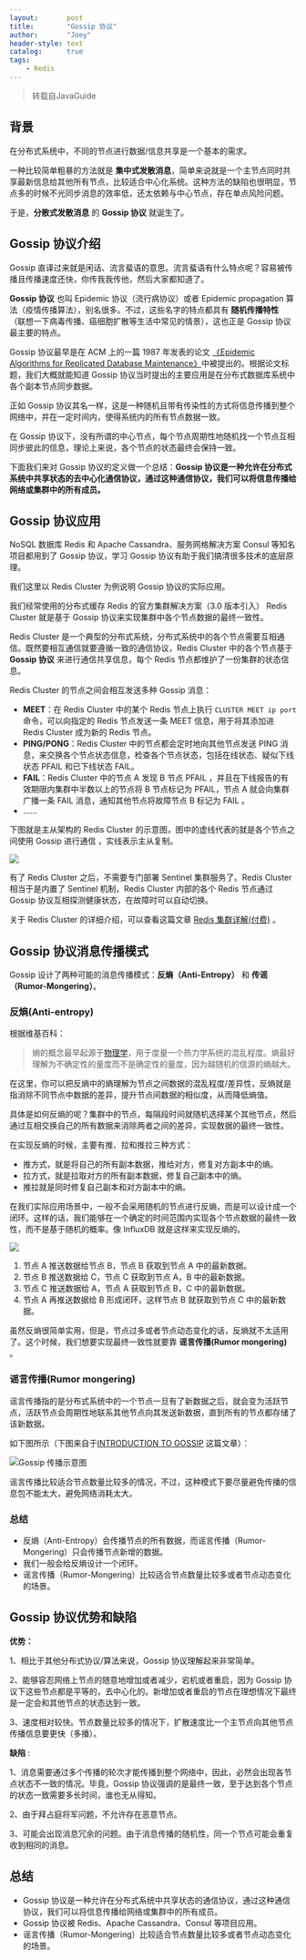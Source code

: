 ```yaml
---
layout:       post
title:        "Gossip 协议"
author:       "Joey"
header-style: text
catalog:      true
tags:
    - Redis
---
```


> 转载自JavaGuide

## 背景

在分布式系统中，不同的节点进行数据/信息共享是一个基本的需求。

一种比较简单粗暴的方法就是 **集中式发散消息**，简单来说就是一个主节点同时共享最新信息给其他所有节点，比较适合中心化系统。这种方法的缺陷也很明显，节点多的时候不光同步消息的效率低，还太依赖与中心节点，存在单点风险问题。

于是，**分散式发散消息** 的 **Gossip 协议** 就诞生了。

## Gossip 协议介绍

Gossip 直译过来就是闲话、流言蜚语的意思。流言蜚语有什么特点呢？容易被传播且传播速度还快，你传我我传他，然后大家都知道了。

**Gossip 协议** 也叫 Epidemic 协议（流行病协议）或者 Epidemic propagation 算法（疫情传播算法），别名很多。不过，这些名字的特点都具有 **随机传播特性** （联想一下病毒传播、癌细胞扩散等生活中常见的情景），这也正是 Gossip 协议最主要的特点。

Gossip 协议最早是在 ACM 上的一篇 1987 年发表的论文 [《Epidemic Algorithms for Replicated Database Maintenance》](https://dl.acm.org/doi/10.1145/41840.41841)中被提出的。根据论文标题，我们大概就能知道 Gossip 协议当时提出的主要应用是在分布式数据库系统中各个副本节点同步数据。

正如 Gossip 协议其名一样，这是一种随机且带有传染性的方式将信息传播到整个网络中，并在一定时间内，使得系统内的所有节点数据一致。

在 Gossip 协议下，没有所谓的中心节点，每个节点周期性地随机找一个节点互相同步彼此的信息，理论上来说，各个节点的状态最终会保持一致。

下面我们来对 Gossip 协议的定义做一个总结：**Gossip 协议是一种允许在分布式系统中共享状态的去中心化通信协议，通过这种通信协议，我们可以将信息传播给网络或集群中的所有成员。**

## Gossip 协议应用

NoSQL 数据库 Redis 和 Apache Cassandra、服务网格解决方案 Consul 等知名项目都用到了 Gossip 协议，学习 Gossip 协议有助于我们搞清很多技术的底层原理。

我们这里以 Redis Cluster 为例说明 Gossip 协议的实际应用。

我们经常使用的分布式缓存 Redis 的官方集群解决方案（3.0 版本引入） Redis Cluster 就是基于 Gossip 协议来实现集群中各个节点数据的最终一致性。

Redis Cluster 是一个典型的分布式系统，分布式系统中的各个节点需要互相通信。既然要相互通信就要遵循一致的通信协议，Redis Cluster 中的各个节点基于 **Gossip 协议** 来进行通信共享信息，每个 Redis 节点都维护了一份集群的状态信息。

Redis Cluster 的节点之间会相互发送多种 Gossip 消息：

- **MEET**：在 Redis Cluster 中的某个 Redis 节点上执行 `CLUSTER MEET ip port` 命令，可以向指定的 Redis 节点发送一条 MEET 信息，用于将其添加进 Redis Cluster 成为新的 Redis 节点。
- **PING/PONG**：Redis Cluster 中的节点都会定时地向其他节点发送 PING 消息，来交换各个节点状态信息，检查各个节点状态，包括在线状态、疑似下线状态 PFAIL 和已下线状态 FAIL。
- **FAIL**：Redis Cluster 中的节点 A 发现 B 节点 PFAIL ，并且在下线报告的有效期限内集群中半数以上的节点将 B 节点标记为 PFAIL，节点 A 就会向集群广播一条 FAIL 消息，通知其他节点将故障节点 B 标记为 FAIL 。
- ……

下图就是主从架构的 Redis Cluster 的示意图，图中的虚线代表的就是各个节点之间使用 Gossip 进行通信 ，实线表示主从复制。

![](https://note.youdao.com/yws/api/personal/file/WEBbfc308aa840b4aa919ad4af0115f53f6?method=download&shareKey=d2f6322e8208f360fcb300c73dd90ee7)

有了 Redis Cluster 之后，不需要专门部署 Sentinel 集群服务了。Redis Cluster 相当于是内置了 Sentinel 机制，Redis Cluster 内部的各个 Redis 节点通过 Gossip 协议互相探测健康状态，在故障时可以自动切换。

关于 Redis Cluster 的详细介绍，可以查看这篇文章 [Redis 集群详解(付费)](https://javaguide.cn/database/redis/redis-cluster.html) 。

## Gossip 协议消息传播模式

Gossip 设计了两种可能的消息传播模式：**反熵（Anti-Entropy）** 和 **传谣（Rumor-Mongering）**。

### 反熵(Anti-entropy)

根据维基百科：

> 熵的概念最早起源于[物理学](https://zh.wikipedia.org/wiki/物理学)，用于度量一个热力学系统的混乱程度。熵最好理解为不确定性的量度而不是确定性的量度，因为越随机的信源的熵越大。

在这里，你可以把反熵中的熵理解为节点之间数据的混乱程度/差异性，反熵就是指消除不同节点中数据的差异，提升节点间数据的相似度，从而降低熵值。

具体是如何反熵的呢？集群中的节点，每隔段时间就随机选择某个其他节点，然后通过互相交换自己的所有数据来消除两者之间的差异，实现数据的最终一致性。

在实现反熵的时候，主要有推、拉和推拉三种方式：

- 推方式，就是将自己的所有副本数据，推给对方，修复对方副本中的熵。
- 拉方式，就是拉取对方的所有副本数据，修复自己副本中的熵。
- 推拉就是同时修复自己副本和对方副本中的熵。

在我们实际应用场景中，一般不会采用随机的节点进行反熵，而是可以设计成一个闭环。这样的话，我们能够在一个确定的时间范围内实现各个节点数据的最终一致性，而不是基于随机的概率。像 InfluxDB 就是这样来实现反熵的。

![](https://note.youdao.com/yws/api/personal/file/WEBbf9f1ce422ccdd29da39f1e32c8f2ece?method=download&shareKey=03676b5c933e0726c73d5d422a81910d)

1. 节点 A 推送数据给节点 B，节点 B 获取到节点 A 中的最新数据。
2. 节点 B 推送数据给 C，节点 C 获取到节点 A，B 中的最新数据。
3. 节点 C 推送数据给 A，节点 A 获取到节点 B，C 中的最新数据。
4. 节点 A 再推送数据给 B 形成闭环，这样节点 B 就获取到节点 C 中的最新数据。

虽然反熵很简单实用，但是，节点过多或者节点动态变化的话，反熵就不太适用了。这个时候，我们想要实现最终一致性就要靠 **谣言传播(Rumor mongering)** 。

### 谣言传播(Rumor mongering)

谣言传播指的是分布式系统中的一个节点一旦有了新数据之后，就会变为活跃节点，活跃节点会周期性地联系其他节点向其发送新数据，直到所有的节点都存储了该新数据。

如下图所示（下图来自于[INTRODUCTION TO GOSSIP](https://managementfromscratch.wordpress.com/2016/04/01/introduction-to-gossip/) 这篇文章）：

![Gossip 传播示意图](https://note.youdao.com/yws/api/personal/file/WEB883518aaa5bc14cd78a6acd4085aa3ab?method=download&shareKey=b818c3167570e4979ec4940c3643eb05)

谣言传播比较适合节点数量比较多的情况，不过，这种模式下要尽量避免传播的信息包不能太大，避免网络消耗太大。

### 总结

- 反熵（Anti-Entropy）会传播节点的所有数据，而谣言传播（Rumor-Mongering）只会传播节点新增的数据。
- 我们一般会给反熵设计一个闭环。
- 谣言传播（Rumor-Mongering）比较适合节点数量比较多或者节点动态变化的场景。

## Gossip 协议优势和缺陷

**优势：**

1、相比于其他分布式协议/算法来说，Gossip 协议理解起来非常简单。

2、能够容忍网络上节点的随意地增加或者减少，宕机或者重启，因为 Gossip 协议下这些节点都是平等的，去中心化的。新增加或者重启的节点在理想情况下最终是一定会和其他节点的状态达到一致。

3、速度相对较快。节点数量比较多的情况下，扩散速度比一个主节点向其他节点传播信息要更快（多播）。

**缺陷** :

1、消息需要通过多个传播的轮次才能传播到整个网络中，因此，必然会出现各节点状态不一致的情况。毕竟，Gossip 协议强调的是最终一致，至于达到各个节点的状态一致需要多长时间，谁也无从得知。

2、由于拜占庭将军问题，不允许存在恶意节点。

3、可能会出现消息冗余的问题。由于消息传播的随机性，同一个节点可能会重复收到相同的消息。

## 总结

- Gossip 协议是一种允许在分布式系统中共享状态的通信协议，通过这种通信协议，我们可以将信息传播给网络或集群中的所有成员。
- Gossip 协议被 Redis、Apache Cassandra、Consul 等项目应用。
- 谣言传播（Rumor-Mongering）比较适合节点数量比较多或者节点动态变化的场景。
